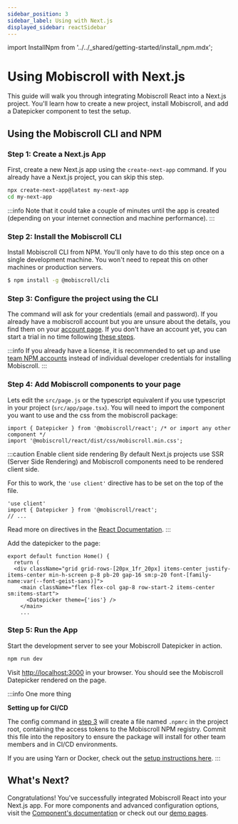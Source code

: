 ```yaml
---
sidebar_position: 3
sidebar_label: Using with Next.js
displayed_sidebar: reactSidebar
---
```


import InstallNpm from '../../_shared/getting-started/install_npm.mdx';

# Using Mobiscroll with Next.js

This guide will walk you through integrating Mobiscroll React into a Next.js project. You'll learn how to create a new project, install Mobiscroll, and add a Datepicker component to test the setup.

## Using the Mobiscroll CLI and NPM

### Step 1: Create a Next.js App

First, create a new Next.js app using the `create-next-app` command. If you already have a Next.js project, you can skip this step.

```bash
npx create-next-app@latest my-next-app
cd my-next-app
```

:::info
Note that it could take a couple of minutes until the app is created (depending on your internet connection and machine performance).
:::


### Step 2: Install the Mobiscroll CLI

Install Mobiscroll CLI from NPM. You'll only have to do this step once on a single development machine. You won't need to repeat this on other machines or production servers.

```bash
$ npm install -g @mobiscroll/cli
```

### Step 3: Configure the project using the CLI

<InstallNpm framework="react" />

The command will ask for your credentials (email and password). If you already have a mobiscroll account but you are unsure about the details, you find them on your [account page](https://mobiscroll.com/account). If you don't have an account yet, you can start a trial in no time following [these steps](./installation.md#starting-with-the-trial).

:::info
If you already have a license, it is recommended to set up and use [team NPM accounts](http://help.mobiscroll.com/en/articles/8095168-team-npm-accounts) instead of individual developer credentials for installing Mobiscroll.
:::

### Step 4: Add Mobiscroll components to your page

Lets edit the `src/page.js` or the typescript equivalent if you use typescript in your project (`src/app/page.tsx`). You will need to import the component you want to use and the css from the mobiscroll package:

```tsx
import { Datepicker } from '@mobiscroll/react'; /* or import any other component */
import '@mobiscroll/react/dist/css/mobiscroll.min.css';
```

:::caution Enable client side rendering
By default Next.js projects use SSR (Server Side Rendering) and Mobiscroll components need to be rendered client side.

For this to work, the `'use client'` directive has to be set on the top of the file.

```tsx title="src/page.js"
'use client'
import { Datepicker } from '@mobiscroll/react';
// ...
```

Read more on directives in the [React Documentation](https://react.dev/reference/rsc/directives).
:::

Add the datepicker to the page:

```tsx
export default function Home() {
  return (
  <div className="grid grid-rows-[20px_1fr_20px] items-center justify-items-center min-h-screen p-8 pb-20 gap-16 sm:p-20 font-[family-name:var(--font-geist-sans)]">
    <main className="flex flex-col gap-8 row-start-2 items-center sm:items-start">
      <Datepicker theme={'ios'} />
    </main>
    ...
```

### Step 5: Run the App

Start the development server to see your Mobiscroll Datepicker in action.

```bash
npm run dev
```

Visit [http://localhost:3000](http://localhost:3000) in your browser. You should see the Mobiscroll Datepicker rendered on the page.

:::info One more thing

**Setting up for CI/CD**

The config command in [step 3](#step-3-configure-the-project-using-the-cli) will create a file named `.npmrc` in the project root, containing the access tokens to the Mobiscroll NPM registry. Commit this file into the repository to ensure the package will install for other team members and in CI/CD environments.

If you are using Yarn or Docker, check out the [setup instructions here](./installation.md#setting-up-for-cicd).
:::


## What's Next?

Congratulations! You've successfully integrated Mobiscroll React into your Next.js app. For more components and advanced configuration options, visit the [Component's documentation](https://mobiscroll.com/docs/react#ui-components) or check out our [demo pages](https://demo.mobiscroll.com).

